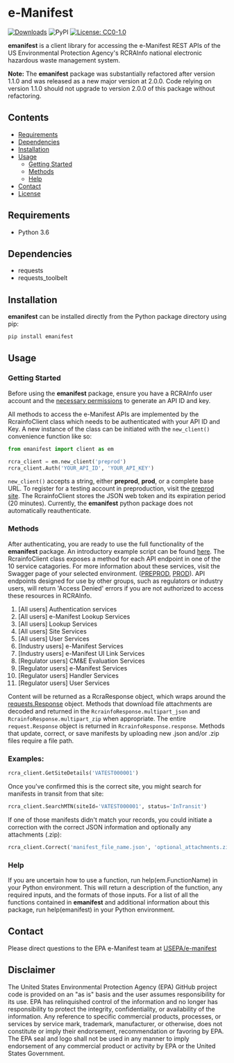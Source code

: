 # e-Manifest

[![Downloads](https://pepy.tech/badge/emanifest)](https://pepy.tech/project/emanifest)
![PyPI](https://img.shields.io/pypi/v/emanifest)
[![License: CC0-1.0](https://img.shields.io/badge/License-CC0_1.0-lightgrey.svg)](http://creativecommons.org/publicdomain/zero/1.0/)

**emanifest** is a client library for accessing the e-Manifest REST APIs of the US Environmental Protection Agency's RCRAInfo national electronic hazardous waste management system.

**Note:** The **emanifest** package was substantially refactored after version 1.1.0 and was released as a new major version at 2.0.0. Code relying on version 1.1.0 should not upgrade to version 2.0.0 of this package without refactoring.

## Contents
- [Requirements](#requirements)
- [Dependencies](#dependencies)
- [Installation](#installation)
- [Usage](#usage)
  - [Getting Started](#getting-started)
  - [Methods](#methods)
  - [Help](#help)
- [Contact](#contact)
- [License](LICENSE.txt)

## Requirements
- Python 3.6

## Dependencies
- requests
- requests_toolbelt

## Installation

**emanifest** can be installed directly from the Python package directory using pip:

```bash
pip install emanifest
```

## Usage

### Getting Started

Before using the **emanifest** package, ensure you have a RCRAInfo user account and the [necessary permissions](https://www.epa.gov/e-manifest/frequent-questions-about-e-manifest#user_question6) to generate an API ID and key.

All methods to access the e-Manifest APIs are implemented by the RcrainfoClient class which needs to be authenticated with your API ID and Key. A new instance of the class can be initiated with the ```new_client()``` convenience function like so:

```python
from emanifest import client as em

rcra_client = em.new_client('preprod')
rcra_client.Auth('YOUR_API_ID', 'YOUR_API_KEY')
```

```new_client()``` accepts a string, either **preprod**, **prod**, or a complete base URL. To register for a testing account in preproduction, visit the [preprod site](https://rcrainfopreprod.epa.gov/rcrainfo/action/secured/login). The RcrainfoClient stores the JSON web token and its expiration period (20 minutes). Currently, the **emanifest** python package does not automatically reauthenticate.

### Methods

After authenticating, you are ready to use the full functionality of the **emanifest** package. An introductory example script can be found [here](src/example.py). The RcrainfoClient class exposes a method for each API endpoint in one of the 10 service catagories. For more information about these services, visit the Swagger page of your selected environment. ([PREPROD](https://rcrainfopreprod.epa.gov/rcrainfo/secured/swagger/), [PROD](https://rcrainfo.epa.gov/rcrainfoprod/secured/swagger/)). API endpoints designed for use by other groups, such as regulators or industry users, will return 'Access Denied' errors if you are not authorized to access these resources in RCRAInfo.

1. [All users] Authentication services
2. [All users] e-Manifest Lookup Services
3. [All users] Lookup Services
4. [All users] Site Services
5. [All users] User Services
6. [Industry users] e-Manifest Services
7. [Industry users] e-Manifest UI Link Services
8. [Regulator users] CM&E Evaluation Services
9. [Regulator users] e-Manifest Services
10. [Regulator users] Handler Services
11. [Regulator users] User Services

Content will be returned as a RcraResponse object, which wraps around the [requests.Response](https://pypi.org/project/requests/) object. Methods that download file attachments are decoded and returned in the ```RcrainfoResponse.multipart_json``` and ```RcrainfoResponse.multipart_zip``` when appropriate. The entire ```request.Response``` object is returned in ```RcrainfoResponse.response```. Methods that update, correct, or save manifests by uploading new .json and/or .zip files require a file path.

### Examples:

```python
rcra_client.GetSiteDetails('VATEST000001')
```
Once you've confirmed this is the correct site, you might search for manifests in transit from that site:

```python
rcra_client.SearchMTN(siteId='VATEST000001', status='InTransit')
```
If one of those manifests didn't match your records, you could initiate a correction with the correct JSON information and optionally any attachments (.zip):

```python
rcra_client.Correct('manifest_file_name.json', 'optional_attachments.zip')
```

### Help

If you are uncertain how to use a function, run help(em.FunctionName) in your Python environment. This will return a description of the function, any required inputs, and the formats of those inputs. For a list of all the functions contained in **emanifest** and additional information about this package, run help(emanifest) in your Python environment.

## Contact

Please direct questions to the EPA e-Manifest team at [USEPA/e-manifest](https://github.com/USEPA/e-manifest)

## Disclaimer

The United States Environmental Protection Agency (EPA) GitHub project code is provided on an "as is" basis and the user assumes responsibility for its use. EPA has relinquished control of the information and no longer has responsibility to protect the integrity, confidentiality, or availability of the information. Any reference to specific commercial products, processes, or services by service mark, trademark, manufacturer, or otherwise, does not constitute or imply their endorsement, recommendation or favoring by EPA. The EPA seal and logo shall not be used in any manner to imply endorsement of any commercial product or activity by EPA or the United States Government.
